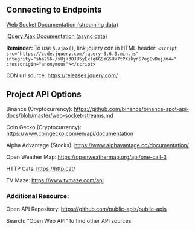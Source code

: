 ## Connecting to Endpoints

[Web Socket  Documentation (streaming data)](
https://developer.mozilla.org/en-US/docs/Web/API/WebSockets_API/Writing_WebSocket_client_applications)

[jQuery Ajax Documentation (async data)](
https://api.jquery.com/category/ajax/)

**Reminder:**
To use ``` $.ajax() ```, link jquery cdn in HTML header: 
```<script src="https://code.jquery.com/jquery-3.6.0.min.js" integrity="sha256-/xUj+3OJU5yExlq6GSYGSHk7tPXikynS7ogEvDej/m4=" crossorigin="anonymous"></script>```

CDN url source: https://releases.jquery.com/


## Project API Options

Binance (Cryptocurrency):
https://github.com/binance/binance-spot-api-docs/blob/master/web-socket-streams.md

Coin Gecko (Cryptocurrency):
https://www.coingecko.com/en/api/documentation

Alpha Advantage (Stocks):
https://www.alphavantage.co/documentation/

Open Weather Map:
https://openweathermap.org/api/one-call-3

HTTP Cats:
https://http.cat/

TV Maze:
https://www.tvmaze.com/api


### Additional Resource:

Open API Repository:
https://github.com/public-apis/public-apis

Search: "Open Web API" to find other API sources

